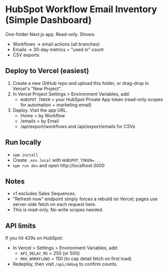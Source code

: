 # HubSpot Workflow Email Inventory (Simple Dashboard)

One-folder Next.js app. Read-only. Shows:
- Workflows -> email actions (all branches)
- Emails -> 30-day metrics + "used in" count
- CSV exports

## Deploy to Vercel (easiest)
1. Create a new GitHub repo and upload this folder, or drag-drop in Vercel's "New Project".
2. In Vercel Project Settings > Environment Variables, add:
   - `HUBSPOT_TOKEN` = your HubSpot Private App token (read-only scopes for automation + marketing email)
3. Deploy. Visit the app URL.
   - Home = by Workflow
   - /emails = by Email
   - /api/export/workflows and /api/export/emails for CSVs

## Run locally
- `npm install`
- Create `.env.local` with `HUBSPOT_TOKEN=...`
- `npm run dev` and open http://localhost:3000

## Notes
- v1 excludes Sales Sequences.
- "Refresh now" endpoint simply forces a rebuild on Vercel; pages use server-side fetch on each request here.
- This is read-only. No write scopes needed.

## API limits
If you hit 429s on HubSpot:
- In Vercel > Settings > Environment Variables, add:
  - `API_DELAY_MS` = 250 (or 500)
  - `MAX_WORKFLOWS` = 150 (to cap detail fetch on first load)
- Redeploy, then visit `/api/debug` to confirm counts.
